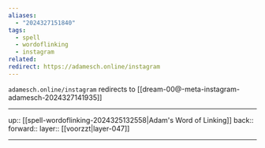 ```yaml
---
aliases:
  - "2024327151840"
tags:
  - spell
  - wordoflinking
  - instagram
related: 
redirect: https://adamesch.online/instagram
---
```


`adamesch.online/instagram` redirects to [[dream-00@-meta-instagram-adamesch-2024327141935]]

***

up:: [[spell-wordoflinking-2024325132558|Adam's Word of Linking]]
back:: 
forward:: 
layer:: [[voorzzt|layer-047]]

***
